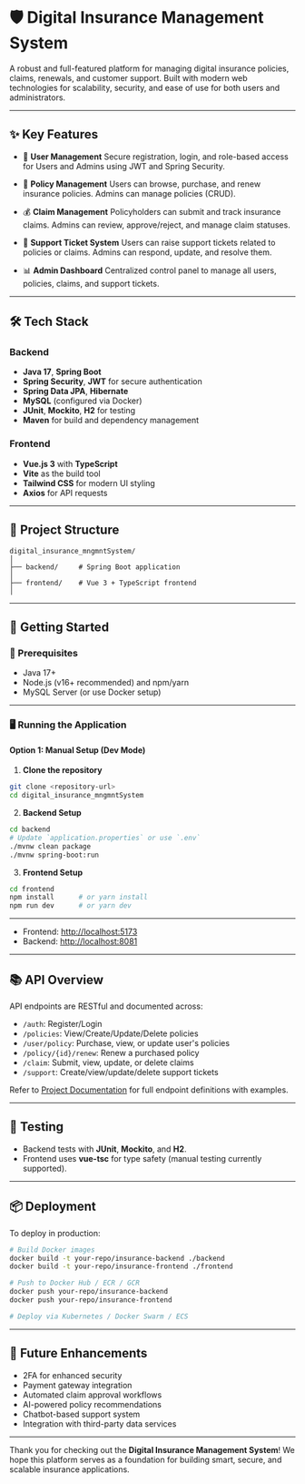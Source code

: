# 🛡️ Digital Insurance Management System

A robust and full-featured platform for managing digital insurance policies, claims, renewals, and customer support. Built with modern web technologies for scalability, security, and ease of use for both users and administrators.

---

## ✨ Key Features

* 🔐 **User Management**
  Secure registration, login, and role-based access for Users and Admins using JWT and Spring Security.

* 📄 **Policy Management**
  Users can browse, purchase, and renew insurance policies. Admins can manage policies (CRUD).

* 💰 **Claim Management**
  Policyholders can submit and track insurance claims. Admins can review, approve/reject, and manage claim statuses.

* 🧾 **Support Ticket System**
  Users can raise support tickets related to policies or claims. Admins can respond, update, and resolve them.

* 📊 **Admin Dashboard**
  Centralized control panel to manage all users, policies, claims, and support tickets.

---

## 🛠️ Tech Stack

### Backend

* **Java 17**, **Spring Boot**
* **Spring Security**, **JWT** for secure authentication
* **Spring Data JPA**, **Hibernate**
* **MySQL** (configured via Docker)
* **JUnit**, **Mockito**, **H2** for testing
* **Maven** for build and dependency management

### Frontend

* **Vue.js 3** with **TypeScript**
* **Vite** as the build tool
* **Tailwind CSS** for modern UI styling
* **Axios** for API requests

---

## 📁 Project Structure

```
digital_insurance_mngmntSystem/
│
├── backend/     # Spring Boot application
│
├── frontend/    # Vue 3 + TypeScript frontend
│
```

---

## 🚀 Getting Started

### 🔧 Prerequisites

* Java 17+
* Node.js (v16+ recommended) and npm/yarn
* MySQL Server (or use Docker setup)

---

### 🖥️ Running the Application

#### Option 1: Manual Setup (Dev Mode)

1. **Clone the repository**

```bash
git clone <repository-url>
cd digital_insurance_mngmntSystem
```

2. **Backend Setup**

```bash
cd backend
# Update `application.properties` or use `.env`
./mvnw clean package
./mvnw spring-boot:run
```

3. **Frontend Setup**

```bash
cd frontend
npm install      # or yarn install
npm run dev      # or yarn dev
```

---


* Frontend: [http://localhost:5173](http://localhost:5173)
* Backend: [http://localhost:8081](http://localhost:8081)

---

## 📚 API Overview

API endpoints are RESTful and documented across:

* `/auth`: Register/Login
* `/policies`: View/Create/Update/Delete policies
* `/user/policy`: Purchase, view, or update user's policies
* `/policy/{id}/renew`: Renew a purchased policy
* `/claim`: Submit, view, update, or delete claims
* `/support`: Create/view/update/delete support tickets

Refer to [Project Documentation](./documentation.md) for full endpoint definitions with examples.

---

## 🧪 Testing

* Backend tests with **JUnit**, **Mockito**, and **H2**.
* Frontend uses **vue-tsc** for type safety (manual testing currently supported).

---

## 📦 Deployment

To deploy in production:

```bash
# Build Docker images
docker build -t your-repo/insurance-backend ./backend
docker build -t your-repo/insurance-frontend ./frontend

# Push to Docker Hub / ECR / GCR
docker push your-repo/insurance-backend
docker push your-repo/insurance-frontend

# Deploy via Kubernetes / Docker Swarm / ECS
```

---

## 🔮 Future Enhancements

* 2FA for enhanced security
* Payment gateway integration
* Automated claim approval workflows
* AI-powered policy recommendations
* Chatbot-based support system
* Integration with third-party data services

---


Thank you for checking out the **Digital Insurance Management System**!
We hope this platform serves as a foundation for building smart, secure, and scalable insurance applications.
